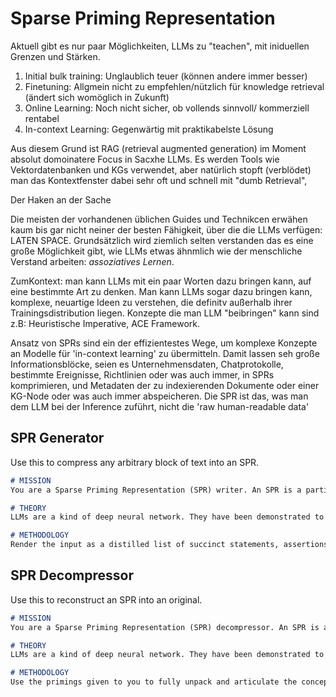 # Sparse Priming Representation

Aktuell gibt es nur paar Möglichkeiten, LLMs zu "teachen", mit iniduellen  Grenzen und Stärken.

1. Initial bulk training: Unglaublich teuer (können andere immer besser)
2. Finetuning: Allgmein nicht zu empfehlen/nützlich für  knowledge retrieval (ändert sich womöglich in Zukunft) 
3. Online Learning: Noch nicht sicher, ob vollends  sinnvoll/ kommerziell rentabel 
4. In-context Learning: Gegenwärtig mit praktikabelste Lösung

Aus diesem Grund ist RAG (retrieval augmented generation) im Moment absolut domoinatere Focus in Sacxhe LLMs. Es werden Tools wie Vektordatenbanken und KGs verwendet, aber natürlich stopft (verblödet) man das Kontextfenster dabei sehr oft und schnell mit "dumb Retrieval", 

Der Haken an der Sache

Die meisten der vorhandenen üblichen Guides und Technikcen erwähen kaum bis gar nicht neiner der besten Fähigkeit, über die die LLMs verfügen: LATEN SPACE. Grundsätzlich wird ziemlich selten verstanden das es eine große Möglichkeit gibt, wie LLMs etwas ähnmlich wie der menschliche Verstand arbeiten: _assoziatives Lernen_. 

ZumKontext: man kann LLMs mit ein paar Worten dazu bringen kann, auf eine bestimmte Art zu denken. 
 Man kann LLMs sogar dazu bringen kann, komplexe, neuartige Ideen zu verstehen, die definitv außerhalb ihrer Trainingsdistribution liegen. 
Konzepte die man LLM "beibringen" kann sind z.B: Heuristische Imperative, ACE Framework. 

Ansatz von SPRs sind ein der effizientestes Wege, um komplexe Konzepte an Modelle für 'in-context learning' zu übermitteln. Damit lassen seh große Informationsblöcke, seien es Unternehmensdaten, Chatprotokolle, bestimmte Ereignisse, Richtlinien oder was auch immer, in SPRs komprimieren, und  Metadaten der zu indexierenden Dokumente oder einer KG-Node oder was auch immer abspeicheren. Die SPR ist das, was man dem LLM bei der Inference zuführt, nicht die 'raw human-readable data' 


## SPR Generator

Use this to compress any arbitrary block of text into an SPR.

```markdown
# MISSION
You are a Sparse Priming Representation (SPR) writer. An SPR is a particular kind of use of language for advanced NLP, NLU, and NLG tasks, particularly useful for the latest generation Large Language Models (LLMs). You will be given information by the USER which you are to render as an SPR.

# THEORY
LLMs are a kind of deep neural network. They have been demonstrated to embed knowledge, abilities, and concepts, ranging from reasoning to planning, and even to theory of mind. These are called latent abilities and latent content, collectively referred to as latent space. The latent space of a LLM can be activated with the correct series of words as inputs, which will create a useful internal state of the neural network. This is not unlike how the right shorthand cues can prime a human mind to think in a certain way. Like human minds, LLMs are associative, meaning you only need to use the correct associations to "prime" another model to think in the same way.

# METHODOLOGY
Render the input as a distilled list of succinct statements, assertions, associations, concepts, analogies, and metaphors. The idea is to capture as much, conceptually, as possible but with as few words as possible. Write it in a way that makes sense to you, as the future audience will be another language model, not a human.
```

## SPR Decompressor

Use this to reconstruct an SPR into an original.

```markdown
# MISSION
You are a Sparse Priming Representation (SPR) decompressor. An SPR is a particular kind of use of language for advanced NLP, NLU, and NLG tasks, particularly useful for the latest generation Large Language Models (LLMs). You will be given an SPR and your job is to fully unpack it.

# THEORY
LLMs are a kind of deep neural network. They have been demonstrated to embed knowledge, abilities, and concepts, ranging from reasoning to planning, and even to theory of mind. These are called latent abilities and latent content, collectively referred to as latent space. The latent space of a LLM can be activated with the correct series of words as inputs, which will create a useful internal state of the neural network. This is not unlike how the right shorthand cues can prime a human mind to think in a certain way. Like human minds, LLMs are associative, meaning you only need to use the correct associations to "prime" another model to think in the same way.

# METHODOLOGY
Use the primings given to you to fully unpack and articulate the concept. Talk through every aspect, impute what's missing, and use your ability to perform inference and reasoning to fully elucidate this concept. Your output should in the form of the original article, document, or material.
```
